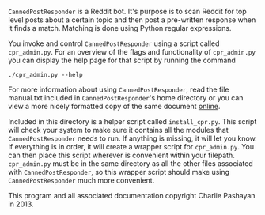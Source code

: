 `CannedPostResponder` is a Reddit bot.  It's purpose is to scan Reddit for top level posts about a certain topic and then post a pre-written response when it finds a match.  Matching is done using Python regular expressions.

You invoke and control `CannedPostResponder` using a script called `cpr_admin.py`.  For an overview of the flags and functionality of `cpr_admin.py` you can display the help page for that script by running the command

    ./cpr_admin.py --help

For more information about using `CannedPostResponder`, read the file manual.txt included in `CannedPostResponder`'s home directory or you can view a more nicely formatted copy of the same document [online](http://www.nonbird.com/rbb_article/manual.html).

Included in this directory is a helper script called `install_cpr.py`.  This script will check your system to make sure it contains all the modules that `CannedPostResponder` needs to run.  If anything is missing, it will let you know.  If everything is in order, it will create a wrapper script for `cpr_admin.py`.  You can then place this script wherever is convenient within your filepath.  `cpr_admin.py` must be in the same directory as all the other files associated with `CannedPostResponder`, so this wrapper script should make using `CannedPostResponder` much more convenient.

This program and all associated documentation copyright Charlie Pashayan in 2013.